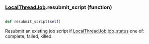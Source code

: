 ### [LocalThreadJob](LocalThreadJob.md).resubmit_script (function)


```py

def resubmit_script(self)

```



Resubmit an existing job script if [LocalThreadJob.job_status](LocalThreadJob.job_status.md) one of: complete,
failed, killed.

